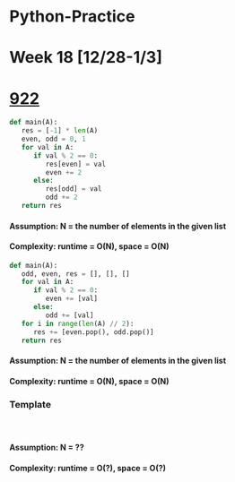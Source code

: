 # Python-Practice

# Week 18 [12/28-1/3]
# [922](https://leetcode.com/problems/sort-array-by-parity-ii/)
```python
def main(A):
   res = [-1] * len(A)
   even, odd = 0, 1
   for val in A:
      if val % 2 == 0:
         res[even] = val
         even += 2
      else:
         res[odd] = val
         odd += 2
   return res
```
#### Assumption: N = the number of elements in the given list
#### Complexity: runtime = O(N), space = O(N)
```python
def main(A):
   odd, even, res = [], [], []
   for val in A:
      if val % 2 == 0:
         even += [val]
      else:
         odd += [val]
   for i in range(len(A) // 2):
      res += [even.pop(), odd.pop()]
   return res
```
#### Assumption: N = the number of elements in the given list
#### Complexity: runtime = O(N), space = O(N)

### Template
# []()
```python
```
#### Assumption: N = ??
#### Complexity: runtime = O(?), space = O(?)